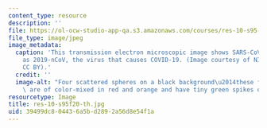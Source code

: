 ```yaml
---
content_type: resource
description: ''
file: https://ol-ocw-studio-app-qa.s3.amazonaws.com/courses/res-10-s95-physics-of-covid-19-transmission-fall-2020/39499dc804436a5bd2892a56d8e54f1a_res-10-s95f20-th.jpg
file_type: image/jpeg
image_metadata:
  caption: 'This transmission electron microscopic image shows SARS-CoV-2, also known
    as 2019-nCoV, the virus that causes COVID-19. (Image courtesy of NIH/NIAID. License:
    CC BY).'
  credit: ''
  image-alt: "Four scattered spheres on a black background\u2014these four spheres\
    \ are of color-mixed in red and orange and have tiny green spikes on the fringe."
resourcetype: Image
title: res-10-s95f20-th.jpg
uid: 39499dc8-0443-6a5b-d289-2a56d8e54f1a
---
```

